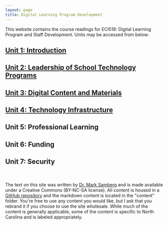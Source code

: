 ```yaml
---
layout: page
title: Digital Learning Program Development
---
```


This website contains the course readings for ECI518: Digital Learning Program and Staff Development. Units may be accessed from below:

## [Unit 1: Introduction](content/intro/1_intro.html)
## [Unit 2: Leadership of School Technology Programs](content/leadership/1_intro.html)
## [Unit 3: Digital Content and Materials](content/content/1_intro.html)
## [Unit 4: Technology Infrastructure](content/devices/1_intro.html)
## Unit 5: Professional Learning
## Unit 6: Funding
## Unit 7: Security

<br/><br/>
The text on this site was written by [Dr. Mark Samberg](http://go.ncsu.edu/mark) and is made available under a Creative Commons (BY-NC-SA license). All content is housed in a [GitHub repository](https://github.com/mjsamberg/digital-learning-program-development) and the markdown content is located in the "content" folder. You're free to use any content you would like, but I ask that you rebrand it if you choose to use the site wholesale. While much of the content is generally applicable, some of the content is specific to North Carolina and is labeled appropriately.